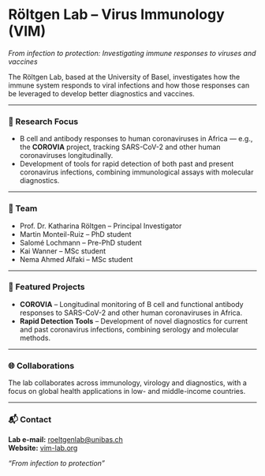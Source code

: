 # Röltgen Lab – Virus Immunology (VIM)
_From infection to protection: Investigating immune responses to viruses and vaccines_  

The Röltgen Lab, based at the University of Basel, investigates how the immune system responds to viral infections and how those responses can be leveraged to develop better diagnostics and vaccines.

---

### 🧬 Research Focus  
- B cell and antibody responses to human coronaviruses in Africa — e.g., the **COROVIA** project, tracking SARS-CoV-2 and other human coronaviruses longitudinally.
- Development of tools for rapid detection of both past and present coronavirus infections, combining immunological assays with molecular diagnostics. 

---

### 👥 Team  
- Prof. Dr. Katharina Röltgen – Principal Investigator
- Martin Monteil-Ruiz – PhD student  
- Salomé Lochmann – Pre-PhD student
- Kai Wanner – MSc student 
- Nema Ahmed Alfaki – MSc student

---

### 🔬 Featured Projects  
- **COROVIA** – Longitudinal monitoring of B cell and functional antibody responses to SARS-CoV-2 and other human coronaviruses in Africa.
- **Rapid Detection Tools** – Development of novel diagnostics for current and past coronavirus infections, combining serology and molecular methods.

---

### 🌐 Collaborations  
The lab collaborates across immunology, virology and diagnostics, with a focus on global health applications in low- and middle-income countries.

---

### 📬 Contact  
**Lab e-mail:** [roeltgenlab@unibas.ch](mailto:roeltgenlab@unibas.ch)  
**Website:** [vim-lab.org](https://vim-lab.org/)  

*“From infection to protection”*  
